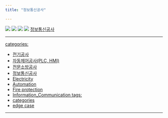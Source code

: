```yaml
---
title: "정보통신공사"

---
```

<img src="https://seastory.github.io/YYtech/assets/images/D_00.jpg">
<img src="https://seastory.github.io/YYtech/assets/images/D_01.jpg">
<img src="https://seastory.github.io/YYtech/assets/images/D_02.jpg">
<img src="https://seastory.github.io/YYtech/assets/images/D_03.jpg">

<body>
<a href="https://blog.naver.com/PostList.nhn?blogId=seastory9&from=postList&categoryNo=192"> 정보통신공사
    </body>
  
---
categories:
  - 전기공사
  - 자동제어공사(PLC, HMI)
  - 전문소방공사
  - 정보통신공사
  - Electricity
  - Automation
  - Fire protection
  - Information_Communication
 tags:
  - categories
  - edge case
---
